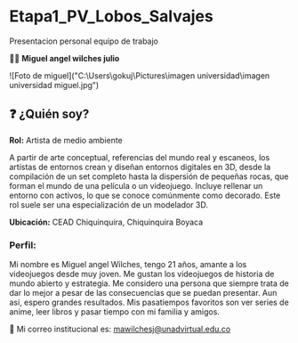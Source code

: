# Etapa1_PV_Lobos_Salvajes

Presentacion personal equipo de trabajo

👨‍🎓 **Miguel angel wilches julio**

![Foto de miguel]("C:\Users\gokuj\Pictures\imagen universidad\imagen universidad miguel.jpg")

## ❓ ¿Quién soy?

**Rol:** Artista de medio ambiente  

A partir de arte conceptual, referencias del mundo real y escaneos, los artistas de entornos crean y diseñan entornos digitales en 3D, desde la compilación de un set completo hasta la dispersión de pequeñas rocas, que forman el mundo de una película o un videojuego. Incluye rellenar un entorno con activos, lo que se conoce comúnmente como decorado. Este rol suele ser una especialización de un modelador 3D.

**Ubicación:** CEAD Chiquinquira, Chiquinquira Boyaca

### Perfil:

Mi nombre es Miguel angel Wilches, tengo 21 años, amante a los videojuegos desde muy joven. Me gustan los videojuegos de historia de mundo abierto y estrategia. Me considero una persona que siempre trata de dar lo mejor a pesar de las consecuencias que se puedan presentar. Aun así, espero grandes resultados. Mis pasatiempos favoritos son ver series de anime, leer libros y pasar tiempo con mi familia y amigos.

📧 Mi correo institucional es: [mawilchesj@unadvirtual.edu.co](mailto:mawilchesj@unadvirtual.edu.co)

 


